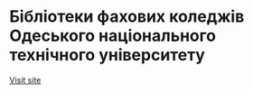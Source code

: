 # Бібліотеки фахових коледжів Одеського національного технічного університету

[Visit site]([https://korolevichlisa.github.io/Hangman/](https://lib-hub.ontu.edu.ua/)https://lib-hub.ontu.edu.ua/)
